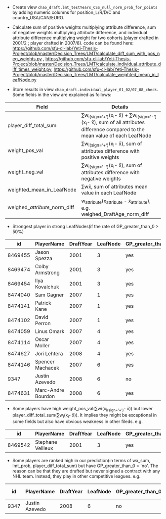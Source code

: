  + Create view `chao_draft.lmt_testYears_CSS_null_norm_prob_for_points` by adding numeric columns for position_L/R/D/C and country_USA/CAN/EURO.
 
 + Calculate sum of positive weights multiplying attribute difference, sum of negative weights multiplying attribute difference, and individual attribute difference multiplying weight for two cohorts.(player drafted in 2001/2 ; player drafted in 2007/8). code can be found here: https://github.com/sfu-cl-lab/Yeti-Thesis-Project/blob/master/Decision_Trees/LMT/calculate_diff_sum_with_pos_neg_weights.py , https://github.com/sfu-cl-lab/Yeti-Thesis-Project/blob/master/Decision_Trees/LMT/calculate_individual_attribute_diff_times_weight.py, https://github.com/sfu-cl-lab/Yeti-Thesis-Project/blob/master/Decision_Trees/LMT/calculate_weighted_mean_in_leafNode.py
 
 + Store results in view `chao_draft.individual_player_01_02/07_08_check`. Some fields in the view are explained as follows:
 
 Field | Details |
 ----- |----------------|
player_diff_total_sum | ∑w<sub>i(sign='+')</sub>(x<sub>i</sub>- x̄) + ∑w<sub>i(sign='-')</sub>(x<sub>i</sub>- x̄), sum of all attributes difference compared to the mean value of each LeafNode |
weight_pos_val | ∑w<sub>i(sign='+')</sub>(x<sub>i</sub>- x̄), sum of attributes difference with positive weights |
weight_neg_val | ∑w<sub>i(sign='-')</sub>(x<sub>i</sub>- x̄), sum of attributes difference with negative weights |
weighted_mean_in_LeafNode | ∑wx̄, sum of attributes mean value in each LeafNode |
weighed_$attribute$_norm_diff | w<sub>attribute</sub>(x<sub>attribute</sub> - x̄<sub>attribute</sub>), e.g. weighed_DraftAge_norm_diff|

+ Strongest player in strong LeafNodes(if the rate of GP_greater_than_0 > 50%)

id | PlayerName | DraftYear | LeafNode | GP_greater_than_0 | player_diff_total_sum | lmt_prob | weight_pos_val | weight_neg_val |
---| ---------- | --------- | -------- | -------------- | -------- | ------ | ----- | ----- |
8469455 | Jason Spezza | 2001 | 3 | yes | 2.573201971432897 | 0.9282017673222154 | 1.5149518724634254 | 1.0582500989694714 |
8469474 | Colby Armstrong | 2001 | 3 | yes | 2.3783673218444847 | 0.9140841746450182 | 1.733848766183595 | 0.6445185556608896 | 
8469454 | Ilya Kovalchuk | 2001 | 3 | yes | 2.191565712215148 | 0.8982338589620239 | 1.3044223178129801 | 0.8871433944021676 | 
8474040 | Sam Gagner | 2007 | 1 | yes | 4.0264360399140795 | 0.9969284587291163 | 3.607425146070099 | 0.4190108938439805 |
8474141 | Patrick Kane | 2007 | 1 | yes | 3.575510915857473 | 0.995186829189845 | 2.8495207008828474 | 0.7259902149746256 |
8474102 | David Perron | 2007 | 1 | yes | 3.2056610480408914 | 0.9930478269051884 | 3.150558241377556 | 0.05510280666333528 |
8474059 | Linus Omark | 2007 | 4 | yes | 1.3971131080309775 | 0.7998548932406279 | 0.3747145573109591 | 1.0223985507200184 |
8474114 | Oscar Moller | 2007 | 4 | yes | 1.390128255222534 | 0.7987343664858106 | 0.4388812508432919 | 0.951247004379242 |
8474627 | Jori Lehtera | 2008 | 4 | yes | 1.3543511587556547 | 0.7929214120046657 | 0.7584214819873075 | 0.5959296767683472 |
8474146 | Spencer Machacek | 2007 | 6 | yes | 1.8902042170864255 | 0.9900950944178386 | -0.021663440345763063 | 1.9118676574321887 |
9347 | Justin Azevedo | 2008 | 6 | no | 1.7695379029302973 | 0.9888389841358178 | 0.0913124006850809 | 1.6782255022452164 | 
8474631 | Marc-Andre Bourdon | 2008 | 6 | yes | 1.6371760954445473 | 0.9872795553672469 | 0.16824162116048047 | 1.4689344742840669 |


+ Some players have high weight_pos_val(∑wi(x<sub>i(sign='+')</sub>- x̄)) but lower player_diff_total_sum(∑w<sub>i</sub>(x<sub>i</sub>- x̄)). It implies they might be exceptional in some fields but also have obvious weakness in other fileds. e.g.

id | PlayerName | DraftYear | LeafNode | GP_greater_than_0 | player_diff_total_sum | lmt_prob | weight_pos_val | weight_neg_val | weighed_DraftAge_norm_diff | weighed_Weight_norm_diff | weighed_CSS_rank_norm_diff | weighed_rs_P_norm_diff | weighed_country_EURO_diff | weighed_rs_GP_norm_diff | weighed_rs_PIM_norm_diff | weighed_rs_PlusMinus_norm_diff | weighed_po_A_norm_diff | weighed_po_P_norm_diff | weighed_po_PIM_norm_diff | weighed_country_CAN_diff 
---| --- | ----| ---- | ---- | -- | --- | -- | --- | --- | ---| --- | ----| ---- | ---- | -- | --- | -- | --- | --- | ---- |
8469542 | Stephane Veilleux | 2001 | 3 | yes | 8.641748262585226 | 0.814777948388665 | 3.348573604539732 | -1.8534006668545049 | 0.0848315345122045 | -0.061360691633222 | -1.0909036201709423 | 0.8416343954816107 | -0.00243652510311 | 0.6469990348517232 | -0.06601310452150307 | 0.000000000000024159255961331284 | -0.6964839421620836 | 1.0981102334175368 | 0.5179770618781889 | 0.2228185611348 |

+ Some players are ranked high in our prediction(in terms of wx_sum, lmt_prob, player_diff_total_sum) but have GP_greater_than_0 = 'no'. The reason can be that they are drafted but never signed a contract with any NHL team. Instead, they play in other competitive leagues. e.g.

id | PlayerName | DraftYear | LeafNode | GP_greater_than_0 | player_diff_total_sum | lmt_prob | weight_pos_val | weight_neg_val | career league |
---| ---------- | --------- | -------- | -------------- | -------- | ------ | ----- | ----- | ---- |
9347 | Justin Azevedo | 2008 | 6 | no | 1.7695379029302973 | 0.9888389841358178 | 0.0913124006850809 | 1.6782255022452164 | AHL/KHL |
































            
